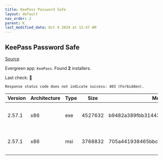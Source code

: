 ```yaml
---
title: KeePass Password Safe
layout: default
nav_order: 2
parent: K
last_modified_date: Oct 9 2024 at 12:47 AM
---
```


## KeePass Password Safe

[Source](https://keepass.info/)

Evergreen app: `KeePass`. Found **2** installers.

Last check: 🔴
```
Response status code does not indicate success: 403 (Forbidden).
```

| Version | Architecture | Type | Size    | Md5                              | URI                                                                                                                                                                                                      |
| ------- | ------------ | ---- | ------- | -------------------------------- | -------------------------------------------------------------------------------------------------------------------------------------------------------------------------------------------------------- |
| 2.57.1  | x86          | exe  | 4527632 | b9482a389fbb314435de979e8979c3cb | [https://ixpeering.dl.sourceforge.net/project/keepass/KeePass%202.x/2.57.1/KeePass-2.57.1-Setup.exe](https://ixpeering.dl.sourceforge.net/project/keepass/KeePass%202.x/2.57.1/KeePass-2.57.1-Setup.exe) |
| 2.57.1  | x86          | msi  | 3768832 | 705a441938465bbcc6eb05a8b024d28e | [https://ixpeering.dl.sourceforge.net/project/keepass/KeePass%202.x/2.57.1/KeePass-2.57.1.msi](https://ixpeering.dl.sourceforge.net/project/keepass/KeePass%202.x/2.57.1/KeePass-2.57.1.msi)             |
